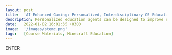 ```yaml
---
layout: post
title:  'AI-Enhanced Gaming: Personalized, Interdisciplinary CS Education for Diverse Students'
description: Personalized education agents can be designed to improve students’ learning outcomes by identifying their strengths, weaknesses, personalities, and generating content to address their needs. Deployed in an educational version of Minecraft to teach computational and interdisciplinary thinking, agents connect concepts from lessons to “big picture” thinking by creating connections between STEM topics and interdisciplinary topics, such as the Language Arts. Agents will translate student progression and learning outcomes to teachers for their assessment of student progress.
date:   2022-01-02 16:01:35 +0300
image:  '/images/stemc.png'
tags:   [Course Materials, Minecraft Education]
---
```

ENTER
